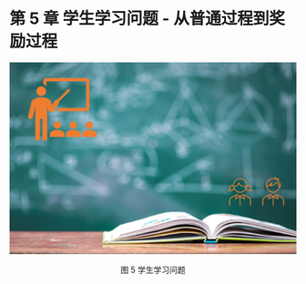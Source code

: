 
# 第 5 章 学生学习问题 - 从普通过程到奖励过程

<center>
<img src="./img/Student-0.png" width="600">

图 5 学生学习问题
</center>
